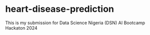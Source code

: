 # heart-disease-prediction
This is my submission for Data Science Nigeria (DSN) AI Bootcamp Hackaton 2024
